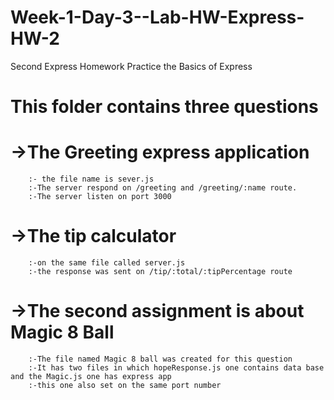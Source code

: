 # Week-1-Day-3--Lab-HW-Express-HW-2
Second Express Homework
Practice the Basics of Express

# This folder contains three questions
# ->The Greeting express application
        :- the file name is sever.js 
        :-The server respond on /greeting and /greeting/:name route. 
        :-The server listen on port 3000
# ->The tip calculator
        :-on the same file called server.js
        :-the response was sent on /tip/:total/:tipPercentage route
# ->The second assignment is about Magic 8 Ball
        :-The file named Magic 8 ball was created for this question
        :-It has two files in which hopeResponse.js one contains data base and the Magic.js one has express app
        :-this one also set on the same port number
        
